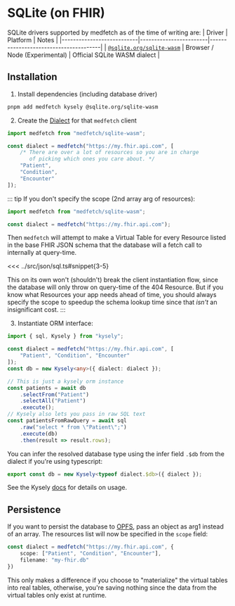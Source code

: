 # SQLite (on FHIR)
SQLite drivers supported by medfetch as of the time of writing are:
| Driver                    | Platform               | Notes                                 |
|---------------------------|------------------------|---------------------------------------|
| [`@sqlite.org/sqlite-wasm`](https://www.npmjs.com/package/@sqlite.org/sqlite-wasm) | Browser / Node (Experimental) | Official SQLite WASM dialect |

## Installation
1. Install dependencies (including database driver)
```bash
pnpm add medfetch kysely @sqlite.org/sqlite-wasm
```

2. Create the [Dialect](https://kysely.dev/docs/dialects) for that `medfetch` client
```ts
import medfetch from "medfetch/sqlite-wasm";

const dialect = medfetch("https://my.fhir.api.com", [
    /* There are over a lot of resources so you are in charge
       of picking which ones you care about. */
    "Patient",
    "Condition",
    "Encounter"
]);
```
::: tip
If you don't specify the scope (2nd array arg of resources):
```ts
import medfetch from "medfetch/sqlite-wasm";

const dialect = medfetch("https://my.fhir.api.com");
```

Then `medfetch` will attempt to make a Virtual Table for every Resource listed in the base FHIR JSON schema
that the database will a fetch call to internally at query-time. 

<<< ../src/json/sql.ts#snippet{3-5}

This on its own won't (shouldn't) break the client instantiation flow, since the database will only throw on query-time of the 404 Resource.
But if you know what Resources your app needs ahead of time, you should always specify the scope to speedup the schema lookup time since
that *isn't* an insignificant cost.
:::


3. Instantiate ORM interface:
```ts
import { sql, Kysely } from "kysely";

const dialect = medfetch("https://my.fhir.api.com", [
    "Patient", "Condition", "Encounter"
]);
const db = new Kysely<any>({ dialect: dialect });

// This is just a kysely orm instance
const patients = await db
    .selectFrom("Patient")
    .selectAll("Patient")
    .execute();
// Kysely also lets you pass in raw SQL text
const patientsFromRawQuery = await sql
    .raw("select * from \"Patient\";")
    .execute(db)
    .then(result => result.rows);
```

You can infer the resolved database type using the infer field `.$db` from the dialect if you're using typescript:
```ts
export const db = new Kysely<typeof dialect.$db>({ dialect });
```

See the Kysely [docs](https://kysely.dev/) for details on usage.

## Persistence
If you want to persist the database to [OPFS](https://developer.mozilla.org/en-US/docs/Web/API/File_System_API/Origin_private_file_system),
pass an object as arg1 instead of an array. The resources list will now be specified in the `scope` field:
```ts
const dialect = medfetch("https://my.fhir.api.com", {
    scope: ["Patient", "Condition", "Encounter"],
    filename: "my-fhir.db"
})
```
This only makes a difference if you choose to "materialize" the virtual tables into real tables, otherwise, you're saving nothing
since the data from the virtual tables only exist at runtime.
